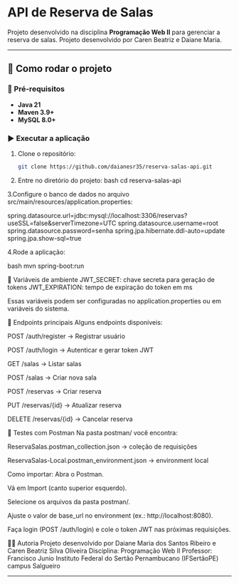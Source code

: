 # API de Reserva de Salas  

Projeto desenvolvido na disciplina **Programação Web II** para gerenciar a reserva de salas. 
Projeto desenvolvido por Caren Beatriz e Daiane Maria.

---

## 🚀 Como rodar o projeto  

### 🔧 Pré-requisitos
- **Java 21**
- **Maven 3.9+**
- **MySQL 8.0+**

### ▶️ Executar a aplicação
1. Clone o repositório:
   ```bash
   git clone https://github.com/daianesr35/reserva-salas-api.git
   
2. Entre no diretório do projeto:
bash
cd reserva-salas-api

3.Configure o banco de dados no arquivo src/main/resources/application.properties:

spring.datasource.url=jdbc:mysql://localhost:3306/reservas?useSSL=false&serverTimezone=UTC
spring.datasource.username=root
spring.datasource.password=senha
spring.jpa.hibernate.ddl-auto=update
spring.jpa.show-sql=true

4.Rode a aplicação:

bash
mvn spring-boot:run

🔑 Variáveis de ambiente
JWT_SECRET: chave secreta para geração de tokens
JWT_EXPIRATION: tempo de expiração do token em ms

Essas variáveis podem ser configuradas no application.properties ou em variáveis do sistema.

📌 Endpoints principais
Alguns endpoints disponíveis:

POST /auth/register → Registrar usuário

POST /auth/login → Autenticar e gerar token JWT

GET /salas → Listar salas

POST /salas → Criar nova sala

POST /reservas → Criar reserva

PUT /reservas/{id} → Atualizar reserva

DELETE /reservas/{id} → Cancelar reserva

🧪 Testes com Postman
Na pasta postman/ você encontra:

ReservaSalas.postman_collection.json → coleção de requisições

ReservaSalas-Local.postman_environment.json → environment local

Como importar:
Abra o Postman.

Vá em Import (canto superior esquerdo).

Selecione os arquivos da pasta postman/.

Ajuste o valor de base_url no environment (ex.: http://localhost:8080).

Faça login (POST /auth/login) e cole o token JWT nas próximas requisições.

👩‍💻 Autoria
Projeto desenvolvido por Daiane Maria dos Santos Ribeiro e Caren Beatriz Silva Oliveira
Disciplina: Programação Web II
Professor: Francisco Junio
Instituto Federal do Sertão Pernambucano (IFSertãoPE) campus Salgueiro

---

